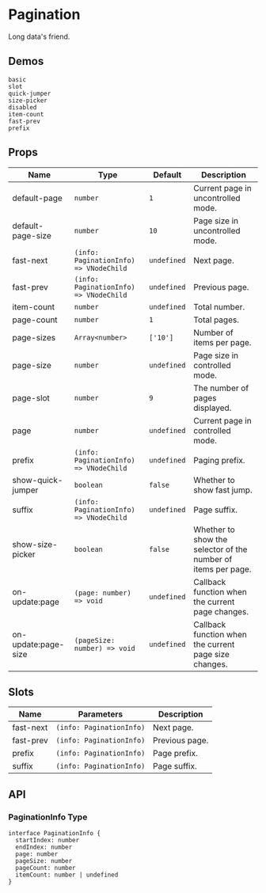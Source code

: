 # Pagination

<!--single-column-->

Long data's friend.

## Demos

```demo
basic
slot
quick-jumper
size-picker
disabled
item-count
fast-prev
prefix
```

## Props

| Name | Type | Default | Description |
| --- | --- | --- | --- |
| default-page | `number` | `1` | Current page in uncontrolled mode. |
| default-page-size | `number` | `10` | Page size in uncontrolled mode. |
| fast-next | `(info: PaginationInfo) => VNodeChild` | `undefined` | Next page. |
| fast-prev | `(info: PaginationInfo) => VNodeChild` | `undefined` | Previous page. |
| item-count | `number` | `undefined` | Total number. |
| page-count | `number` | `1` | Total pages. |
| page-sizes | `Array<number>` | `['10']` | Number of items per page. |
| page-size | `number` | `undefined` | Page size in controlled mode. |
| page-slot | `number` | `9` | The number of pages displayed. |
| page | `number` | `undefined` | Current page in controlled mode. |
| prefix | `(info: PaginationInfo) => VNodeChild` | `undefined` | Paging prefix. |
| show-quick-jumper | `boolean` | `false` | Whether to show fast jump. |
| suffix | `(info: PaginationInfo) => VNodeChild` | `undefined` | Page suffix. |
| show-size-picker | `boolean` | `false` | Whether to show the selector of the number of items per page. |
| on-update:page | `(page: number) => void` | `undefined` | Callback function when the current page changes. |
| on-update:page-size | `(pageSize: number) => void` | `undefined` | Callback function when the current page size changes. |

## Slots

| Name      | Parameters               | Description    |
| --------- | ------------------------ | -------------- |
| fast-next | `(info: PaginationInfo)` | Next page.     |
| fast-prev | `(info: PaginationInfo)` | Previous page. |
| prefix    | `(info: PaginationInfo)` | Page prefix.   |
| suffix    | `(info: PaginationInfo)` | Page suffix.   |

## API

### PaginationInfo Type

```__ts
interface PaginationInfo {
  startIndex: number
  endIndex: number
  page: number
  pageSize: number
  pageCount: number
  itemCount: number | undefined
}
```
